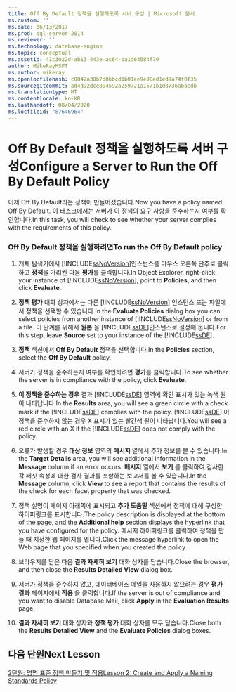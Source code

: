 ```yaml
---
title: Off By Default 정책을 실행하도록 서버 구성 | Microsoft 문서
ms.custom: ''
ms.date: 06/13/2017
ms.prod: sql-server-2014
ms.reviewer: ''
ms.technology: database-engine
ms.topic: conceptual
ms.assetid: 41c3022d-ab13-443e-ac64-ba1d64584f79
author: MikeRayMSFT
ms.author: mikeray
ms.openlocfilehash: c0842a30b7d0bbcd1b01ee9e98ed1ed9a74f0f35
ms.sourcegitcommit: ad4d92dce894592a259721a1571b1d8736abacdb
ms.translationtype: MT
ms.contentlocale: ko-KR
ms.lasthandoff: 08/04/2020
ms.locfileid: "87646964"
---
```

# <a name="configure-a-server-to-run-the-off-by-default-policy"></a><span data-ttu-id="4e523-102">Off By Default 정책을 실행하도록 서버 구성</span><span class="sxs-lookup"><span data-stu-id="4e523-102">Configure a Server to Run the Off By Default Policy</span></span>
  <span data-ttu-id="4e523-103">이제 Off By Default라는 정책이 만들어졌습니다.</span><span class="sxs-lookup"><span data-stu-id="4e523-103">Now you have a policy named Off By Default.</span></span> <span data-ttu-id="4e523-104">이 태스크에서는 서버가 이 정책의 요구 사항을 준수하는지 여부를 확인합니다.</span><span class="sxs-lookup"><span data-stu-id="4e523-104">In this task, you will check to see whether your server complies with the requirements of this policy.</span></span>  
  
### <a name="to-run-the-off-by-default-policy"></a><span data-ttu-id="4e523-105">Off By Default 정책을 실행하려면</span><span class="sxs-lookup"><span data-stu-id="4e523-105">To run the Off By Default policy</span></span>  
  
1.  <span data-ttu-id="4e523-106">개체 탐색기에서 [!INCLUDE[ssNoVersion](../../includes/ssnoversion-md.md)]인스턴스를 마우스 오른쪽 단추로 클릭하고 **정책**을 가리킨 다음 **평가**를 클릭합니다.</span><span class="sxs-lookup"><span data-stu-id="4e523-106">In Object Explorer, right-click your instance of [!INCLUDE[ssNoVersion](../../includes/ssnoversion-md.md)], point to **Policies**, and then click **Evaluate**.</span></span>  
  
2.  <span data-ttu-id="4e523-107">**정책 평가** 대화 상자에서는 다른 [!INCLUDE[ssNoVersion](../../includes/ssnoversion-md.md)] 인스턴스 또는 파일에서 정책을 선택할 수 있습니다.</span><span class="sxs-lookup"><span data-stu-id="4e523-107">In the **Evaluate Policies** dialog box you can select policies from another instance of [!INCLUDE[ssNoVersion](../../includes/ssnoversion-md.md)] or from a file.</span></span> <span data-ttu-id="4e523-108">이 단계를 위해서 **원본** 을 [!INCLUDE[ssDE](../../includes/ssde-md.md)]인스턴스로 설정해 둡니다.</span><span class="sxs-lookup"><span data-stu-id="4e523-108">For this step, leave **Source** set to your instance of the [!INCLUDE[ssDE](../../includes/ssde-md.md)].</span></span>  
  
3.  <span data-ttu-id="4e523-109">**정책** 섹션에서 **Off By Default** 정책을 선택합니다.</span><span class="sxs-lookup"><span data-stu-id="4e523-109">In the **Policies** section, select the **Off By Default** policy.</span></span>  
  
4.  <span data-ttu-id="4e523-110">서버가 정책을 준수하는지 여부를 확인하려면 **평가**를 클릭합니다.</span><span class="sxs-lookup"><span data-stu-id="4e523-110">To see whether the server is in compliance with the policy, click **Evaluate**.</span></span>  
  
5.  <span data-ttu-id="4e523-111">**이 정책을 준수하는 경우** 결과 [!INCLUDE[ssDE](../../includes/ssde-md.md)] 영역에 확인 표시가 있는 녹색 원이 나타납니다.</span><span class="sxs-lookup"><span data-stu-id="4e523-111">In the **Results** area, you will see a green circle with a check mark if the [!INCLUDE[ssDE](../../includes/ssde-md.md)] complies with the policy.</span></span> <span data-ttu-id="4e523-112">[!INCLUDE[ssDE](../../includes/ssde-md.md)] 이 정책을 준수하지 않는 경우 X 표시가 있는 빨간색 원이 나타납니다.</span><span class="sxs-lookup"><span data-stu-id="4e523-112">You will see a red circle with an X if the [!INCLUDE[ssDE](../../includes/ssde-md.md)] does not comply with the policy.</span></span>  
  
6.  <span data-ttu-id="4e523-113">오류가 발생할 경우 **대상 정보** 영역의 **메시지** 열에서 추가 정보를 볼 수 있습니다.</span><span class="sxs-lookup"><span data-stu-id="4e523-113">In the **Target Details** area, you will see additional information in the **Message** column if an error occurs.</span></span> <span data-ttu-id="4e523-114">**메시지** 열에서 **보기** 를 클릭하여 검사한 각 패싯 속성에 대한 검사 결과를 포함하는 보고서를 볼 수 있습니다.</span><span class="sxs-lookup"><span data-stu-id="4e523-114">In the **Message** column, click **View** to see a report that contains the results of the check for each facet property that was checked.</span></span>  
  
7.  <span data-ttu-id="4e523-115">정책 설명이 페이지 아래쪽에 표시되고 **추가 도움말** 섹션에서 정책에 대해 구성한 하이퍼링크를 표시합니다.</span><span class="sxs-lookup"><span data-stu-id="4e523-115">The policy description is displayed at the bottom of the page, and the **Additional help** section displays the hyperlink that you have configured for the policy.</span></span> <span data-ttu-id="4e523-116">메시지 하이퍼링크를 클릭하여 정책을 만들 때 지정한 웹 페이지를 엽니다.</span><span class="sxs-lookup"><span data-stu-id="4e523-116">Click the message hyperlink to open the Web page that you specified when you created the policy.</span></span>  
  
8.  <span data-ttu-id="4e523-117">브라우저를 닫은 다음 **결과 자세히 보기** 대화 상자를 닫습니다.</span><span class="sxs-lookup"><span data-stu-id="4e523-117">Close the browser, and then close the **Results Detailed View** dialog box.</span></span>  
  
9. <span data-ttu-id="4e523-118">서버가 정책을 준수하지 않고, 데이터베이스 메일을 사용하지 않으려는 경우 **평가 결과** 페이지에서 **적용** 을 클릭합니다.</span><span class="sxs-lookup"><span data-stu-id="4e523-118">If the server is out of compliance and you want to disable Database Mail, click **Apply** in the **Evaluation Results** page.</span></span>  
  
10. <span data-ttu-id="4e523-119">**결과 자세히 보기** 대화 상자와 **정책 평가** 대화 상자를 모두 닫습니다.</span><span class="sxs-lookup"><span data-stu-id="4e523-119">Close both the **Results Detailed View** and the **Evaluate Policies** dialog boxes.</span></span>  
  
## <a name="next-lesson"></a><span data-ttu-id="4e523-120">다음 단원</span><span class="sxs-lookup"><span data-stu-id="4e523-120">Next Lesson</span></span>  
 [<span data-ttu-id="4e523-121">2단원: 명명 표준 정책 만들기 및 적용</span><span class="sxs-lookup"><span data-stu-id="4e523-121">Lesson 2: Create and Apply a Naming Standards Policy</span></span>](lesson-2-create-and-apply-a-naming-standards-policy.md)  
  
  
